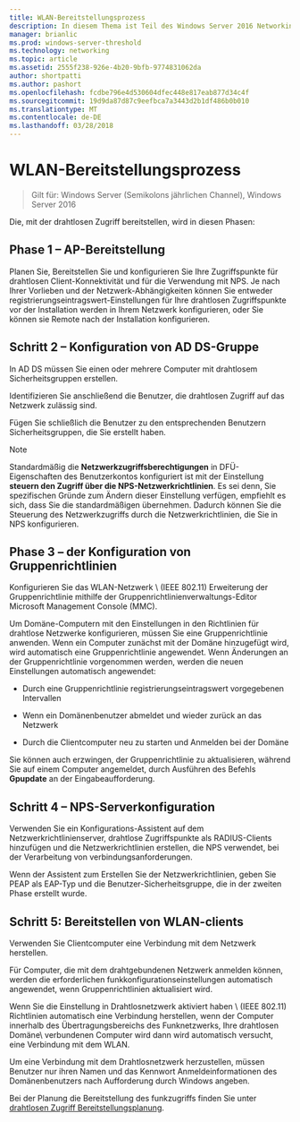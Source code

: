 ```yaml
---
title: WLAN-Bereitstellungsprozess
description: In diesem Thema ist Teil des Windows Server 2016 Networking Guide "Deploy Password-Based 802.1 X Authenticated Wireless Access"
manager: brianlic
ms.prod: windows-server-threshold
ms.technology: networking
ms.topic: article
ms.assetid: 2555f238-926e-4b20-9bfb-9774831062da
author: shortpatti
ms.author: pashort
ms.openlocfilehash: fcdbe796e4d530604dfec448e817eab877d34c4f
ms.sourcegitcommit: 19d9da87d87c9eefbca7a3443d2b1df486b0b010
ms.translationtype: MT
ms.contentlocale: de-DE
ms.lasthandoff: 03/28/2018
---
```

# <a name="wireless-access-deployment-process"></a>WLAN-Bereitstellungsprozess

>Gilt für: Windows Server (Semikolons jährlichen Channel), Windows Server 2016

Die, mit der drahtlosen Zugriff bereitstellen, wird in diesen Phasen:

## <a name="stage-1--ap-deployment"></a>Phase 1 – AP-Bereitstellung

Planen Sie, Bereitstellen Sie und konfigurieren Sie Ihre Zugriffspunkte für drahtlosen Client-Konnektivität und für die Verwendung mit NPS. Je nach Ihrer Vorlieben und der Netzwerk-Abhängigkeiten können Sie entweder registrierungseintragswert-Einstellungen für Ihre drahtlosen Zugriffspunkte vor der Installation werden in Ihrem Netzwerk konfigurieren, oder Sie können sie Remote nach der Installation konfigurieren.

## <a name="stage-2--ad-ds-group-configuration"></a>Schritt 2 – Konfiguration von AD DS-Gruppe

In AD DS müssen Sie einen oder mehrere Computer mit drahtlosem Sicherheitsgruppen erstellen.

Identifizieren Sie anschließend die Benutzer, die drahtlosen Zugriff auf das Netzwerk zulässig sind.

Fügen Sie schließlich die Benutzer zu den entsprechenden Benutzern Sicherheitsgruppen, die Sie erstellt haben.

>[!NOTE]
>Standardmäßig die **Netzwerkzugriffsberechtigungen** in DFÜ-Eigenschaften des Benutzerkontos konfiguriert ist mit der Einstellung **steuern den Zugriff über die NPS-Netzwerkrichtlinien**. Es sei denn, Sie spezifischen Gründe zum Ändern dieser Einstellung verfügen, empfiehlt es sich, dass Sie die standardmäßigen übernehmen. Dadurch können Sie die Steuerung des Netzwerkzugriffs durch die Netzwerkrichtlinien, die Sie in NPS konfigurieren.

## <a name="stage-3--group-policy-configuration"></a>Phase 3 – der Konfiguration von Gruppenrichtlinien

Konfigurieren Sie das WLAN-Netzwerk \ (IEEE 802.11\) Erweiterung der Gruppenrichtlinie mithilfe der Gruppenrichtlinienverwaltungs-Editor Microsoft Management Console \(MMC\).

Um Domäne\-Computern mit den Einstellungen in den Richtlinien für drahtlose Netzwerke konfigurieren, müssen Sie eine Gruppenrichtlinie anwenden. Wenn ein Computer zunächst mit der Domäne hinzugefügt wird, wird automatisch eine Gruppenrichtlinie angewendet. Wenn Änderungen an der Gruppenrichtlinie vorgenommen werden, werden die neuen Einstellungen automatisch angewendet:

- Durch eine Gruppenrichtlinie registrierungseintragswert vorgegebenen Intervallen

- Wenn ein Domänenbenutzer abmeldet und wieder zurück an das Netzwerk

- Durch die Clientcomputer neu zu starten und Anmelden bei der Domäne

Sie können auch erzwingen, der Gruppenrichtlinie zu aktualisieren, während Sie auf einem Computer angemeldet, durch Ausführen des Befehls **Gpupdate** an der Eingabeaufforderung.

## <a name="stage-4--nps-server-configuration"></a>Schritt 4 – NPS-Serverkonfiguration

Verwenden Sie ein Konfigurations-Assistent auf dem Netzwerkrichtlinienserver, drahtlose Zugriffspunkte als RADIUS-Clients hinzufügen und die Netzwerkrichtlinien erstellen, die NPS verwendet, bei der Verarbeitung von verbindungsanforderungen.

Wenn der Assistent zum Erstellen Sie der Netzwerkrichtlinien, geben Sie PEAP als EAP-Typ und die Benutzer-Sicherheitsgruppe, die in der zweiten Phase erstellt wurde.

## <a name="stage-5--deploy-wireless-clients"></a>Schritt 5: Bereitstellen von WLAN-clients

Verwenden Sie Clientcomputer eine Verbindung mit dem Netzwerk herstellen.

Für Computer, die mit dem drahtgebundenen Netzwerk anmelden können, werden die erforderlichen funkkonfigurationseinstellungen automatisch angewendet, wenn Gruppenrichtlinien aktualisiert wird.

Wenn Sie die Einstellung in Drahtlosnetzwerk aktiviert haben \ (IEEE 802.11\) Richtlinien automatisch eine Verbindung herstellen, wenn der Computer innerhalb des Übertragungsbereichs des Funknetzwerks, Ihre drahtlosen Domäne\ verbundenen Computer wird dann wird automatisch versucht, eine Verbindung mit dem WLAN.

Um eine Verbindung mit dem Drahtlosnetzwerk herzustellen, müssen Benutzer nur ihren Namen und das Kennwort Anmeldeinformationen des Domänenbenutzers nach Aufforderung durch Windows angeben.

Bei der Planung die Bereitstellung des funkzugriffs finden Sie unter [drahtlosen Zugriff Bereitstellungsplanung](d-wireless-access-planning.md).
